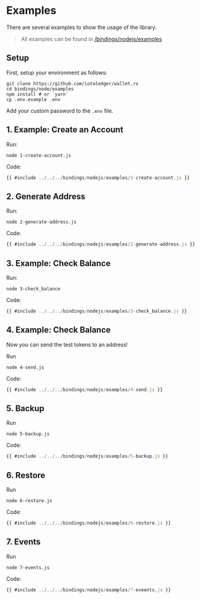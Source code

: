 # Examples

There are several examples to show the usage of the library.

> All examples can be found in [/bindings/nodejs/examples](https://github.com/iotaledger/wallet.rs/bindings/nodejs/examples/)

## Setup
First, setup your environment as follows:

```
git clone https://github.com/iotaledger/wallet.rs
cd bindings/node/examples
npm install # or `yarn`
cp .env.example .env
```

Add your custom password to the `.env` file.

## 1. Example: Create an Account

Run:
```
node 1-create-account.js
```

Code:
```javascript
{{ #include ../../../bindings/nodejs/examples/1-create-account.js }}
```

## 2. Generate Address
Run:
```
node 2-generate-address.js
```

Code:
```javascript
{{ #include ../../../bindings/nodejs/examples/2-generate-address.js }}
```

## 3. Example: Check Balance
Run:
```
node 3-check_balance
```

Code:
```javascript
{{ #include ../../../bindings/nodejs/examples/3-check_balance.js }}
```

## 4. Example: Check Balance
Now you can send the test tokens to an address! 

Run
```
node 4-send.js
```

Code:
```javascript
{{ #include ../../../bindings/nodejs/examples/4-send.js }}
```

## 5. Backup

Run
```
node 5-backup.js
```

Code:
```javascript
{{ #include ../../../bindings/nodejs/examples/5-backup.js }}
```

## 6. Restore

Run
```
node 6-restore.js
```

Code:
```javascript
{{ #include ../../../bindings/nodejs/examples/6-restore.js }}
```


## 7. Events

Run
```
node 7-events.js
```

Code:
```javascript
{{ #include ../../../bindings/nodejs/examples/7-eveents.js }}
```